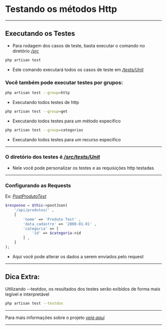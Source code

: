 
# Testando os métodos Http

---

## Executando os Testes
- Para rodagem dos casos de teste, basta executar o comando no diretório *[/src](/src/)*

``` bash
php artisan test
```
- Este comando executará todos os casos de teste em *[/tests/Unit](/src/tests/Unit/;)*

### Você também pode executar testes por grupos:
``` bash
php artisan test --group=http
```

- Executando todos testes de http

``` bash
php artisan test --group=get
```

- Executando todos testes para um método especifico
``` bash
php artisan test --group=categorias
```
- Executando todos testes para um recurso especifico

---

### O diretório dos testes é *[/src/tests/Unit](/src/tests/Unit/Http/Produto/PostProdutoTest.phpd)*
- Nele você pode personalizar os testes e as requisições http testadas

---

### Configurando as Requests

Ex: *[PostProdutoTest](/src/tests/Unit/Http/Produto/PostProdutoTest.phpd)*
``` php
$response = $this->postJson(
    '/api/produtos/' , 
    [
        'nome' => 'Produto Test' ,
        'data_cadastro' => '2000-01-01' ,
        'categoria' => [
            'id' => $categoria->id
        ] ,
    ]
);
```
- Aqui você pode alterar os dados a serem enviados pelo request 

---

## Dica Extra:
Utilizando --testdox, os resultados dos testes serão exibidos de forma mais legível e interpretável
```bash
php artisan test --testdox
```
---

Para mais informações sobre o projeto *[veja aqui](/README.md)*

---